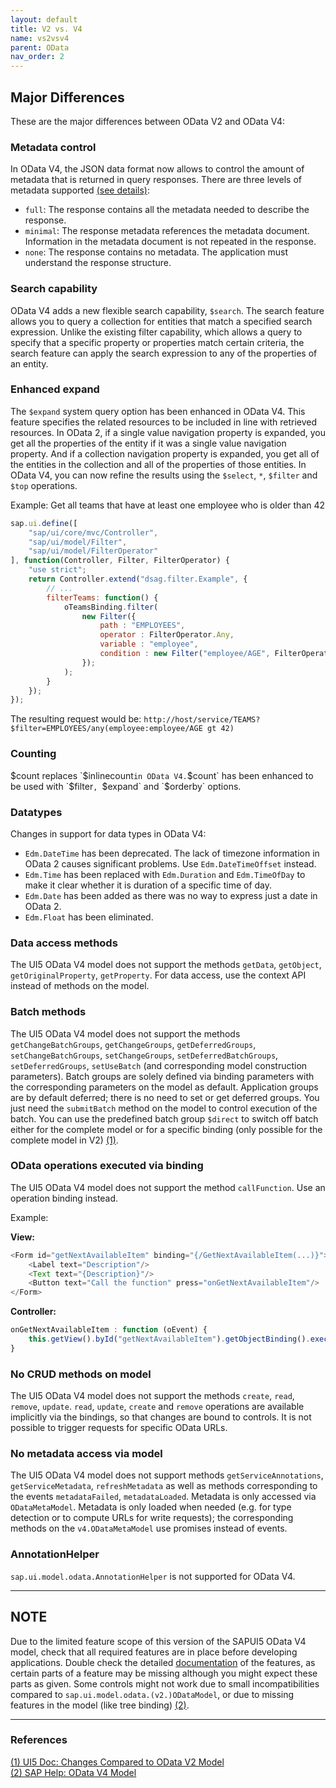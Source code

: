 ```yaml
---
layout: default
title: V2 vs. V4
name: vs2vsv4
parent: OData
nav_order: 2
---
```


## Major Differences

These are the major differences between OData V2 and OData V4:

### Metadata control

In OData V4, the JSON data format now allows to control the amount of metadata that is returned in query responses. There are three levels of metadata supported [(see details)](http://docs.oasis-open.org/odata/odata-json-format/v4.0/os/odata-json-format-v4.0-os.html#_Toc372793040):

* `full`: The response contains all the metadata needed to describe the response.
* `minimal`: The response metadata references the metadata document. Information in the metadata document is not repeated in the response.
* `none`: The response contains no metadata. The application must understand the response structure.

### Search capability

OData V4 adds a new flexible search capability, `$search`. The search feature allows you to query a collection for entities that match a specified search expression. Unlike the existing filter capability, which allows a query to specify that a specific property or properties match certain criteria, the search feature can apply the search expression to any of the properties of an entity.

### Enhanced expand

The `$expand` system query option has been enhanced in OData V4. This feature specifies the related resources to be included in line with retrieved resources. In OData 2, if a single value navigation property is expanded, you get all the properties of the entity if it was a single value navigation property. And if a collection navigation property is expanded, you get all of the entities in the collection and all of the properties of those entities. In OData V4, you can now refine the results using the `$select`, `*`, `$filter` and `$top` operations.

Example: Get all teams that have at least one employee who is older than 42

```js
sap.ui.define([
    "sap/ui/core/mvc/Controller",
    "sap/ui/model/Filter",
    "sap/ui/model/FilterOperator"
], function(Controller, Filter, FilterOperator) {
    "use strict";
    return Controller.extend("dsag.filter.Example", {
        // ...
        filterTeams: function() {
            oTeamsBinding.filter(
                new Filter({
                    path : "EMPLOYEES",
                    operator : FilterOperator.Any,
                    variable : "employee",
                    condition : new Filter("employee/AGE", FilterOperator.GT, 42)
                });
            );
        }
    });
});
```

The resulting request would be:
`http://host/service/TEAMS?$filter=EMPLOYEES/any(employee:employee/AGE gt 42)`

### Counting

$count replaces `$inlinecount` in OData V4. `$count` has been enhanced to be used with `$filter`, `$expand` and `$orderby` options.

### Datatypes

Changes in support for data types in OData V4:

* `Edm.DateTime` has been deprecated. The lack of timezone information in OData 2 causes significant problems. Use `Edm.DateTimeOffset` instead.
* `Edm.Time` has been replaced with `Edm.Duration` and `Edm.TimeOfDay` to make it clear whether it is duration of a specific time of day.
* `Edm.Date` has been added as there was no way to express just a date in OData 2.
* `Edm.Float` has been eliminated.

### Data access methods

The UI5 OData V4 model does not support the methods `getData`, `getObject`, `getOriginalProperty`, `getProperty`. For data access, use the context API instead of methods on the model.

### Batch methods

The UI5 OData V4 model does not support the methods `getChangeBatchGroups`, `getChangeGroups`, `getDeferredGroups`, `setChangeBatchGroups`, `setChangeGroups`, `setDeferredBatchGroups`, `setDeferredGroups`, `setUseBatch` (and corresponding model construction parameters). Batch groups are solely defined via binding parameters with the corresponding parameters on the model as default. Application groups are by default deferred; there is no need to set or get deferred groups. You just need the `submitBatch` method on the model to control execution of the batch. You can use the predefined batch group `$direct` to switch off batch either for the complete model or for a specific binding (only possible for the complete model in V2) [(1)](#reference1).

### OData operations executed via binding

The UI5 OData V4 model does not support the method `callFunction`. Use an operation binding instead.

Example:

**View:**

```js
<Form id="getNextAvailableItem" binding="{/GetNextAvailableItem(...)}">
    <Label text="Description"/>
    <Text text="{Description}"/>
    <Button text="Call the function" press="onGetNextAvailableItem"/>
</Form>
```

**Controller:**

```js
onGetNextAvailableItem : function (oEvent) {
    this.getView().byId("getNextAvailableItem").getObjectBinding().execute();
}
```

### No CRUD methods on model

The UI5 OData V4 model does not support the methods `create`, `read`, `remove`, `update`. `read`, `update`, `create` and `remove` operations are available implicitly via the bindings, so that changes are bound to controls. It is not possible to trigger requests for specific OData URLs.

### No metadata access via model

The UI5 OData V4 model does not support methods `getServiceAnnotations`, `getServiceMetadata`, `refreshMetadata` as well as methods corresponding to the events `metadataFailed`, `metadataLoaded`. Metadata is only accessed via `ODataMetaModel`. Metadata is only loaded when needed (e.g. for type detection or to compute URLs for write requests); the corresponding methods on the `v4.ODataMetaModel` use promises instead of events.

### AnnotationHelper

`sap.ui.model.odata.AnnotationHelper` is not supported for OData V4.

---

## NOTE

Due to the limited feature scope of this version of the SAPUI5 OData V4 model, check that all required features are in place before developing applications. Double check the detailed [documentation](https://help.sap.com/viewer/468a97775123488ab3345a0c48cadd8f/1809.000/en-US/e1b625940c104b558e52f47afe5ddb4f.html) of the features, as certain parts of a feature may be missing although you might expect these parts as given. Some controls might not work due to small incompatibilities compared to `sap.ui.model.odata.(v2.)ODataModel`, or due to missing features in the model (like tree binding)  [(2)](#reference2).

---

### References

<a href="https://sapui5.hana.ondemand.com/sdk/#/topic/abd4d7c7548d4c29ab8364d3904a6d74.html" name="reference1">(1) UI5 Doc: Changes Compared to OData V2 Model</a>  
<a href="https://help.sap.com/docs/SAP_NETWEAVER_AS_ABAP_751_IP/468a97775123488ab3345a0c48cadd8f/5de13cf4dd1f4a3480f7e2eaaee3f5b8.html?version=7.51.9&locale=en-US" name="reference2">(2) SAP Help: OData V4 Model</a>  
